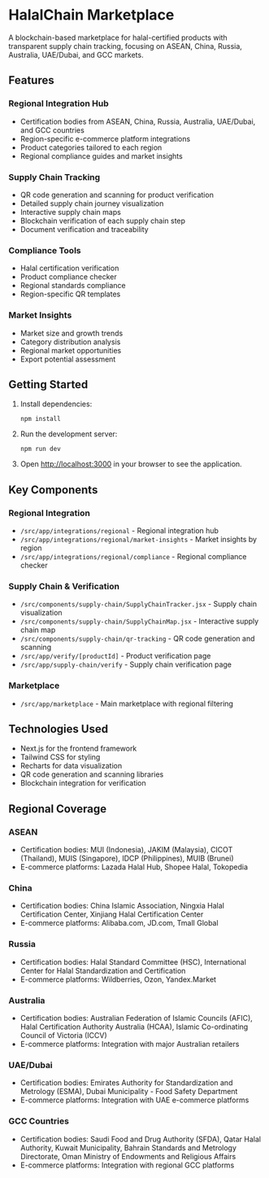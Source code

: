 # HalalChain Marketplace

A blockchain-based marketplace for halal-certified products with transparent supply chain tracking, focusing on ASEAN, China, Russia, Australia, UAE/Dubai, and GCC markets.

## Features

### Regional Integration Hub
- Certification bodies from ASEAN, China, Russia, Australia, UAE/Dubai, and GCC countries
- Region-specific e-commerce platform integrations
- Product categories tailored to each region
- Regional compliance guides and market insights

### Supply Chain Tracking
- QR code generation and scanning for product verification
- Detailed supply chain journey visualization
- Interactive supply chain maps
- Blockchain verification of each supply chain step
- Document verification and traceability

### Compliance Tools
- Halal certification verification
- Product compliance checker
- Regional standards compliance
- Region-specific QR templates

### Market Insights
- Market size and growth trends
- Category distribution analysis
- Regional market opportunities
- Export potential assessment

## Getting Started

1. Install dependencies:
   ```
   npm install
   ```

2. Run the development server:
   ```
   npm run dev
   ```

3. Open [http://localhost:3000](http://localhost:3000) in your browser to see the application.

## Key Components

### Regional Integration
- `/src/app/integrations/regional` - Regional integration hub
- `/src/app/integrations/regional/market-insights` - Market insights by region
- `/src/app/integrations/regional/compliance` - Regional compliance checker

### Supply Chain & Verification
- `/src/components/supply-chain/SupplyChainTracker.jsx` - Supply chain visualization
- `/src/components/supply-chain/SupplyChainMap.jsx` - Interactive supply chain map
- `/src/components/supply-chain/qr-tracking` - QR code generation and scanning
- `/src/app/verify/[productId]` - Product verification page
- `/src/app/supply-chain/verify` - Supply chain verification page

### Marketplace
- `/src/app/marketplace` - Main marketplace with regional filtering

## Technologies Used

- Next.js for the frontend framework
- Tailwind CSS for styling
- Recharts for data visualization
- QR code generation and scanning libraries
- Blockchain integration for verification

## Regional Coverage

### ASEAN
- Certification bodies: MUI (Indonesia), JAKIM (Malaysia), CICOT (Thailand), MUIS (Singapore), IDCP (Philippines), MUIB (Brunei)
- E-commerce platforms: Lazada Halal Hub, Shopee Halal, Tokopedia

### China
- Certification bodies: China Islamic Association, Ningxia Halal Certification Center, Xinjiang Halal Certification Center
- E-commerce platforms: Alibaba.com, JD.com, Tmall Global

### Russia
- Certification bodies: Halal Standard Committee (HSC), International Center for Halal Standardization and Certification
- E-commerce platforms: Wildberries, Ozon, Yandex.Market

### Australia
- Certification bodies: Australian Federation of Islamic Councils (AFIC), Halal Certification Authority Australia (HCAA), Islamic Co-ordinating Council of Victoria (ICCV)
- E-commerce platforms: Integration with major Australian retailers

### UAE/Dubai
- Certification bodies: Emirates Authority for Standardization and Metrology (ESMA), Dubai Municipality - Food Safety Department
- E-commerce platforms: Integration with UAE e-commerce platforms

### GCC Countries
- Certification bodies: Saudi Food and Drug Authority (SFDA), Qatar Halal Authority, Kuwait Municipality, Bahrain Standards and Metrology Directorate, Oman Ministry of Endowments and Religious Affairs
- E-commerce platforms: Integration with regional GCC platforms